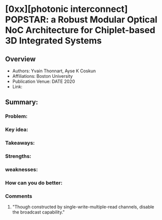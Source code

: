 # [0xx][photonic interconnect] POPSTAR: a Robust Modular Optical NoC Architecture for Chiplet-based 3D Integrated Systems
## Overview
* Authors: Yvain Thonnart, Ayse K Coskun
* Affiliations: Boston University
* Publication Venue: DATE 2020
* Link: []()
## Summary: 
### Problem:
### Key idea: 
### Takeaways: 
### Strengths: 
### weaknesses: 
### How can you do better:
### Comments
1. "Though constructed by single-write-multiple-read channels, disable the broadcast capability."